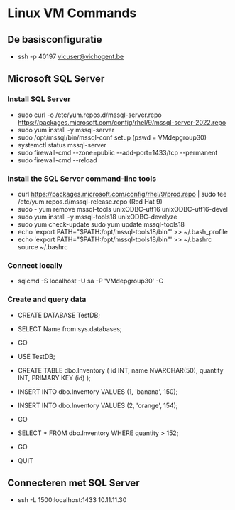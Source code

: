 # Linux VM Commands

## De basisconfiguratie

- ssh -p 40197 vicuser@vichogent.be

## Microsoft SQL Server

### Install SQL Server
- sudo curl -o /etc/yum.repos.d/mssql-server.repo https://packages.microsoft.com/config/rhel/9/mssql-server-2022.repo
- sudo yum install -y mssql-server
- sudo /opt/mssql/bin/mssql-conf setup (pswd = VMdepgroup30)
- systemctl status mssql-server
- sudo firewall-cmd --zone=public --add-port=1433/tcp --permanent
- sudo firewall-cmd --reload

### Install the SQL Server command-line tools
- curl https://packages.microsoft.com/config/rhel/9/prod.repo | sudo tee /etc/yum.repos.d/mssql-release.repo (Red Hat 9)
- sudo - yum remove mssql-tools unixODBC-utf16 unixODBC-utf16-devel
- sudo yum install -y mssql-tools18 unixODBC-develyze
- sudo yum check-update sudo yum update mssql-tools18
- echo 'export PATH="$PATH:/opt/mssql-tools18/bin"' >> ~/.bash_profile
- echo 'export PATH="$PATH:/opt/mssql-tools18/bin"' >> ~/.bashrc source ~/.bashrc

### Connect locally
- sqlcmd -S localhost -U sa -P 'VMdepgroup30' -C

### Create and query data
- CREATE DATABASE TestDB;
- SELECT Name from sys.databases;
- GO

- USE TestDB;
- CREATE TABLE dbo.Inventory ( id INT, name NVARCHAR(50), quantity INT, PRIMARY KEY (id) );
- INSERT INTO dbo.Inventory VALUES (1, 'banana', 150);
- INSERT INTO dbo.Inventory VALUES (2, 'orange', 154);
- GO

- SELECT * FROM dbo.Inventory WHERE quantity > 152;
- GO

- QUIT

## Connecteren met SQL Server

- ssh -L 1500:localhost:1433 10.11.11.30
